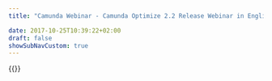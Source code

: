 ```yaml
---
title: "Camunda Webinar - Camunda Optimize 2.2 Release Webinar in English | Camunda BPM"

date: 2017-10-25T10:39:22+02:00
draft: false
showSubNavCustom: true
---
```

{{<webinar-single
title="Camunda Optimize 2.2 Release Webinar in English"
image=""
language="en"
hubspotid="14d05ecd-393f-4e66-aa61-1925e6a5d6e4"
description="Optimize 2.2 ships with many new features that will give you even more insights into your processes. Some of the features that we will present in the webinar are:<br><br>- Group by variable, which makes it possible to compare durations and frequencies based on process variables<br>- Combine Reports, which allow you to compare data from multiple reports in one single combined view. It even allows you compare data from different process definitions.<br>- New Duration operations which help to identify maximum, minimum, and median durations<br>- New Filters that help you to focus on the instances that are most interesting for your analysis by allowing, for example, filtering by canceled process instances."
recordinglink="0"
embedlink=""
datetime="2018-10-04T17:00+02:00"
datetimeend="2018-10-04T18:00+02:00"
gotowebinarwebinarkey=""
image="">}}